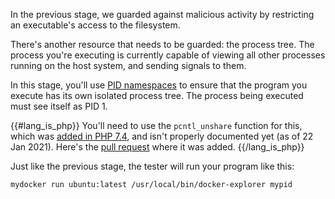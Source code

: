 In the previous stage, we guarded against malicious activity by
restricting an executable's access to the filesystem.

There's another resource that needs to be guarded: the process tree. The
process you're executing is currently capable of viewing all other
processes running on the host system, and sending signals to them.

In this stage, you'll use [PID
namespaces](http://man7.org/linux/man-pages/man7/pid_namespaces.7.html) to
ensure that the program you execute has its own isolated process tree.
The process being executed must see itself as PID 1.

{{#lang_is_php}}
You'll need to use the `pcntl_unshare` function for this, which was
[added in PHP 7.4](https://www.php.net/manual/en/migration74.new-functions.php), and isn't properly documented
yet (as of 22 Jan 2021). Here's the [pull request](https://github.com/php/php-src/pull/3760) where it was added.
{{/lang_is_php}}

Just like the previous stage, the tester will run your program like this:

```
mydocker run ubuntu:latest /usr/local/bin/docker-explorer mypid
```
